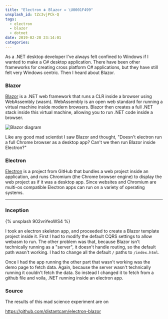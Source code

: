 ```yaml
---
title: "Electron ➕ Blazor = \U0001F499"
unsplash_id: tZc3vjPCk-Q
tags:
  - electron
  - blazor
  - dotnet
date: 2019-02-28 23:14:01
categories:
---
```


<p class="lead">As a .NET desktop developer I've always felt confined to Windows if I wanted to make a C# desktop application. There have been other frameworks for creating cross platform C# applications, but they have still felt very Windows centric. Then I heard about Blazor.</p>

### Blazor

[Blazor](https://blazor.net/) is a .NET web framework that runs a CLR inside a browser using WebAssembly (wasm). WebAssembly is an open web standard for running a virtual machine inside modern browsers. Blazor then creates a full .NET stack inside this virtual machine, allowing you to run .NET code inside a browser.

![Blazor diagram](/assets/blazor.png)

Like any good mad scientist I saw Blazor and thought, "Doesn't electron run a full Chrome browser as a desktop app? Can't we then run Blazor inside Electron?"

### Electron

[Electron](https://electronjs.org/) is a project from GitHub that bundles a web project inside an application, and runs Chromium (the Chrome browser engine) to display the web project as if it was a desktop app. Since websites and Chromium are multi-os compatible Electron apps can run on a variety of operating systems.

<hr />

### Inception

{% unsplash 902vnYeoWS4 %}

I took an electron skeleton app, and proceeded to create a Blazor template project inside it. First I had to modify the default CQRS settings to allow webasm to run. The other problem was that, because Blazor isn't technically running as a "server", it doesn't handle routing, so the default path wasn't working. I had to change all the default `/` paths to `/index.html`.

Once I had the app running the other part that wasn't working was the demo page to fetch data. Again, because the server wasn't technically running it couldn't fetch the data. So instead I changed it to fetch from a github file and voila, .NET running inside an electron app.

### Source

The results of this mad science experiment are on <i class="fab fa-github fa-lg" title="GitHub"></i>

https://github.com/distantcam/electron-blazor
